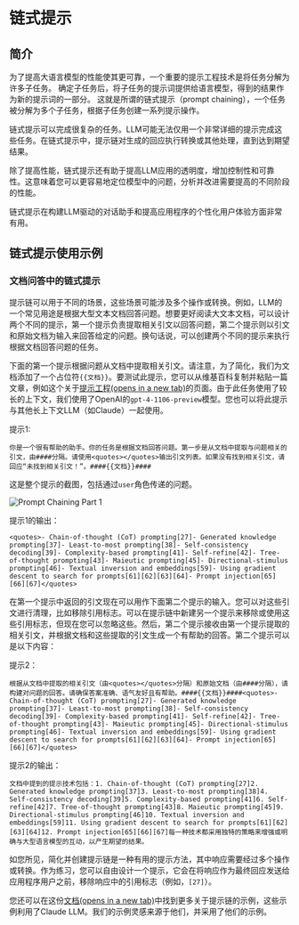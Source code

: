 # 链式提示

## 简介

为了提高大语言模型的性能使其更可靠，一个重要的提示工程技术是将任务分解为许多子任务。 确定子任务后，将子任务的提示词提供给语言模型，得到的结果作为新的提示词的一部分。 这就是所谓的链式提示（prompt chaining），一个任务被分解为多个子任务，根据子任务创建一系列提示操作。

链式提示可以完成很复杂的任务。LLM可能无法仅用一个非常详细的提示完成这些任务。在链式提示中，提示链对生成的回应执行转换或其他处理，直到达到期望结果。

除了提高性能，链式提示还有助于提高LLM应用的透明度，增加控制性和可靠性。这意味着您可以更容易地定位模型中的问题，分析并改进需要提高的不同阶段的性能。

链式提示在构建LLM驱动的对话助手和提高应用程序的个性化用户体验方面非常有用。

## 链式提示使用示例

### 文档问答中的链式提示

提示链可以用于不同的场景，这些场景可能涉及多个操作或转换。例如，LLM的一个常见用途是根据大型文本文档回答问题。想要更好阅读大文本文档，可以设计两个不同的提示，第一个提示负责提取相关引文以回答问题，第二个提示则以引文和原始文档为输入来回答给定的问题。换句话说，可以创建两个不同的提示来执行根据文档回答问题的任务。

下面的第一个提示根据问题从文档中提取相关引文。请注意，为了简化，我们为文档添加了一个占位符`{{文档}}`。要测试此提示，您可以从维基百科复制并粘贴一篇文章，例如这个关于[提示工程(opens in a new tab)](https://zh.wikipedia.org/wiki/提示工程)的页面。由于此任务使用了较长的上下文，我们使用了OpenAI的`gpt-4-1106-preview`模型。您也可以将此提示与其他长上下文LLM（如Claude）一起使用。

提示1:

```
你是一个很有帮助的助手。你的任务是根据文档回答问题。第一步是从文档中提取与问题相关的引文，由####分隔。请使用<quotes></quotes>输出引文列表。如果没有找到相关引文，请回应“未找到相关引文！”。####{{文档}}####
```

这是整个提示的截图，包括通过`user`角色传递的问题。

![Prompt Chaining Part 1](https://www.promptingguide.ai/_next/image?url=%2F_next%2Fstatic%2Fmedia%2Fprompt-chaining-1.4bdd376c.png&w=1920&q=75)

提示1的输出：

```
<quotes>- Chain-of-thought (CoT) prompting[27]- Generated knowledge prompting[37]- Least-to-most prompting[38]- Self-consistency decoding[39]- Complexity-based prompting[41]- Self-refine[42]- Tree-of-thought prompting[43]- Maieutic prompting[45]- Directional-stimulus prompting[46]- Textual inversion and embeddings[59]- Using gradient descent to search for prompts[61][62][63][64]- Prompt injection[65][66][67]</quotes>
```

在第一个提示中返回的引文现在可以用作下面第二个提示的输入。您可以对这些引文进行清理，比如移除引用标志。可以在提示链中新建另一个提示来移除或使用这些引用标志，但现在您可以忽略这些。然后，第二个提示接收由第一个提示提取的相关引文，并根据文档和这些提取的引文生成一个有帮助的回答。第二个提示可以是以下内容：

提示2：

```
根据从文档中提取的相关引文（由<quotes></quotes>分隔）和原始文档（由####分隔），请构建对问题的回答。请确保答案准确、语气友好且有帮助。####{{文档}}####<quotes>- Chain-of-thought (CoT) prompting[27]- Generated knowledge prompting[37]- Least-to-most prompting[38]- Self-consistency decoding[39]- Complexity-based prompting[41]- Self-refine[42]- Tree-of-thought prompting[43]- Maieutic prompting[45]- Directional-stimulus prompting[46]- Textual inversion and embeddings[59]- Using gradient descent to search for prompts[61][62][63][64]- Prompt injection[65][66][67]</quotes>
```



提示2的输出：

```
文档中提到的提示技术包括：1. Chain-of-thought (CoT) prompting[27]2. Generated knowledge prompting[37]3. Least-to-most prompting[38]4. Self-consistency decoding[39]5. Complexity-based prompting[41]6. Self-refine[42]7. Tree-of-thought prompting[43]8. Maieutic prompting[45]9. Directional-stimulus prompting[46]10. Textual inversion and embeddings[59]11. Using gradient descent to search for prompts[61][62][63][64]12. Prompt injection[65][66][67]每一种技术都采用独特的策略来增强或明确与大型语言模型的互动，以产生期望的结果。
```



如您所见，简化并创建提示链是一种有用的提示方法，其中响应需要经过多个操作或转换。作为练习，您可以自由设计一个提示，它会在将响应作为最终回应发送给应用程序用户之前，移除响应中的引用标志（例如，`[27]`）。

您还可以在这份[文档(opens in a new tab)](https://docs.anthropic.com/claude/docs/prompt-chaining)中找到更多关于提示链的示例，这些示例利用了Claude LLM。我们的示例灵感来源于他们，并采用了他们的示例。